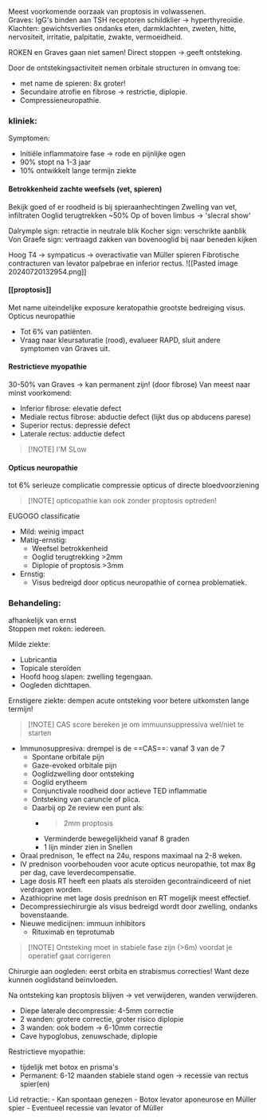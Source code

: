 Meest voorkomende oorzaak van proptosis in volwassenen.  
Graves: IgG's binden aan TSH receptoren schildklier -> hyperthyreoïdie.  
Klachten: gewichtsverlies ondanks eten, darmklachten, zweten, hitte, nervositeit, irritatie, palpitatie, zwakte, vermoeidheid.
 
ROKEN en Graves gaan niet samen! Direct stoppen -> geeft ontsteking.
 
Door de ontstekingsactiviteit nemen orbitale structuren in omvang toe:
- met name de spieren: 8x groter!
- Secundaire atrofie en fibrose -> restrictie, diplopie.
- Compressieneuropathie.

### kliniek:
Symptomen:
- Initiële inflammatoire fase -> rode en pijnlijke ogen
- 90% stopt na 1-3 jaar
- 10% ontwikkelt lange termijn ziekte

#### Betrokkenheid zachte weefsels (vet, spieren)
Bekijk goed of er roodheid is bij spieraanhechtingen
Zwelling van vet, infiltraten
Ooglid terugtrekken ~50%
Op of boven limbus -> 'slecral show'

Dalrymple sign: retractie in neutrale blik
Kocher sign: verschrikte aanblik
Von Graefe sign: vertraagd zakken van bovenooglid bij naar beneden kijken

Hoog T4 -> sympaticus -> overactivatie van Müller spieren
Fibrotische contracturen van levator palpebrae en inferior rectus.
![[Pasted image 20240720132954.png]]
#### [[proptosis]] 
Met name uiteindelijke exposure keratopathie grootste bedreiging visus.
Opticus neuropathie
- Tot 6% van patiënten.
- Vraag naar kleursaturatie (rood), evalueer RAPD, sluit andere symptomen van Graves uit.
#### Restrictieve myopathie
30-50% van Graves -> kan permanent zijn! (door fibrose)
Van meest naar minst voorkomend:
- Inferior fibrose: elevatie defect
- Mediale rectus fibrose: abductie defect (lijkt dus op abducens parese)
- Superior rectus: depressie defect
- Laterale rectus: adductie defect
> [!NOTE] I'M SLow

#### Opticus neuropathie
tot 6%
serieuze complicatie
compressie opticus of directe bloedvoorziening
> [!NOTE] opticopathie kan ook zonder proptosis optreden!

EUGOGO classificatie
- Mild: weinig impact
- Matig-ernstig:
    - Weefsel betrokkenheid
    - Ooglid terugtrekking >2mm
    - Diplopie of proptosis >3mm
- Ernstig:
    - Visus bedreigd door opticus neuropathie of cornea problematiek.
 
### Behandeling:  
afhankelijk van ernst  
Stoppen met roken: iedereen.
 
Milde ziekte:
- Lubricantia
- Topicale steroïden
- Hoofd hoog slapen: zwelling tegengaan.
- Oogleden dichttapen.
 
Ernstigere ziekte: dempen acute ontsteking voor betere uitkomsten lange termijn!

> [!NOTE] CAS score bereken je om immuunsuppressiva wel/niet te starten

- Immunosuppresiva: drempel is de ==CAS==: vanaf 3 van de 7
    - Spontane orbitale pijn
    - Gaze-evoked orbitale pijn
    - Ooglidzwelling door ontsteking
    - Ooglid erytheem
    - Conjunctivale roodheid door actieve TED inflammatie
    - Ontsteking van caruncle of plica.
    - Daarbij op 2e review een punt als:
        - > 2mm proptosis
        - Verminderde bewegelijkheid vanaf 8 graden
        - 1 lijn minder zien in Snellen
- Oraal prednison, 1e effect na 24u, respons maximaal na 2-8 weken.
- IV prednison voorbehouden voor acute opticus neuropathie, tot max 8g per dag, cave leverdecompensatie.
- Lage dosis RT heeft een plaats als steroïden gecontraïndiceerd of niet verdragen worden.
- Azathioprine met lage dosis prednison en RT mogelijk meest effectief.
- Decompressiechirurgie als visus bedreigd wordt door zwelling, ondanks bovenstaande.
- Nieuwe medicijnen: immuun inhibitors
    - Rituximab en teprotumab


> [!NOTE] Ontsteking moet in stabiele fase zijn (>6m) voordat je operatief gaat corrigeren

Chirurgie aan oogleden: eerst orbita en strabismus correcties! Want deze kunnen ooglidstand beïnvloeden.

Na ontsteking kan proptosis blijven -> vet verwijderen, wanden verwijderen.
- Diepe laterale decompressie: 4-5mm correctie
- 2 wanden: grotere correctie, groter risico diplopie
- 3 wanden: ook bodem -> 6-10mm correctie
- Cave hypoglobus, zenuwschade, diplopie

Restrictieve myopathie:
- tijdelijk met botox en prisma's
- Permanent: 6-12 maanden stabiele stand ogen -> recessie van rectus spier(en)

Lid retractie:
        - Kan spontaan genezen
        - Botox levator aponeurose en Müller spier
        - Eventueel recessie van levator of Müller